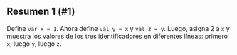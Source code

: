 ## Resumen 1 (#1)

Define `var x = 1`. Ahora define `val y = x` y `val z = y`. Luego, asigna 2 a `x` y muestra los valores de los tres identificadores en diferentes líneas: primero `x`, luego `y`, luego `z`.